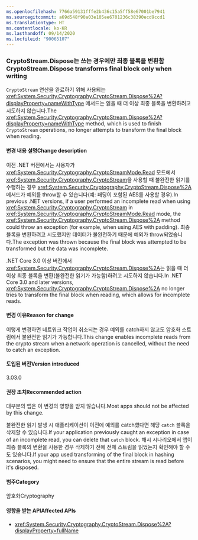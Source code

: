 ```yaml
---
ms.openlocfilehash: 7766a59131fffe2b436c15a5ff58e67001be7941
ms.sourcegitcommit: a69d548f90a03e105ee6701236c38390ecd9ccd1
ms.translationtype: HT
ms.contentlocale: ko-KR
ms.lasthandoff: 09/14/2020
ms.locfileid: "90065107"
---
```

### <a name="cryptostreamdispose-transforms-final-block-only-when-writing"></a><span data-ttu-id="3503a-101">CryptoStream.Dispose는 쓰는 경우에만 최종 블록을 변환함</span><span class="sxs-lookup"><span data-stu-id="3503a-101">CryptoStream.Dispose transforms final block only when writing</span></span>

<span data-ttu-id="3503a-102">`CryptoStream` 연산을 완료하기 위해 사용되는 <xref:System.Security.Cryptography.CryptoStream.Dispose%2A?displayProperty=nameWithType> 메서드는 읽을 때 더 이상 최종 블록을 변환하려고 시도하지 않습니다.</span><span class="sxs-lookup"><span data-stu-id="3503a-102">The <xref:System.Security.Cryptography.CryptoStream.Dispose%2A?displayProperty=nameWithType> method, which is used to finish `CryptoStream` operations, no longer attempts to transform the final block when reading.</span></span>

#### <a name="change-description"></a><span data-ttu-id="3503a-103">변경 내용 설명</span><span class="sxs-lookup"><span data-stu-id="3503a-103">Change description</span></span>

<span data-ttu-id="3503a-104">이전 .NET 버전에서는 사용자가 <xref:System.Security.Cryptography.CryptoStreamMode.Read> 모드에서 <xref:System.Security.Cryptography.CryptoStream>을 사용할 때 불완전한 읽기를 수행하는 경우 <xref:System.Security.Cryptography.CryptoStream.Dispose%2A> 메서드가 예외를 throw할 수 있습니다(예: 패딩이 포함된 AES를 사용할 경우).</span><span class="sxs-lookup"><span data-stu-id="3503a-104">In previous .NET versions, if a user performed an incomplete read when using <xref:System.Security.Cryptography.CryptoStream> in <xref:System.Security.Cryptography.CryptoStreamMode.Read> mode, the <xref:System.Security.Cryptography.CryptoStream.Dispose%2A> method could throw an exception (for example, when using AES with padding).</span></span> <span data-ttu-id="3503a-105">최종 블록을 변환하려고 시도했지만 데이터가 불완전하기 때문에 예외가 throw되었습니다.</span><span class="sxs-lookup"><span data-stu-id="3503a-105">The exception was thrown because the final block was attempted to be transformed but the data was incomplete.</span></span>

<span data-ttu-id="3503a-106">.NET Core 3.0 이상 버전에서 <xref:System.Security.Cryptography.CryptoStream.Dispose%2A>는 읽을 때 더 이상 최종 블록을 변환(불완전한 읽기가 가능함)하려고 시도하지 않습니다.</span><span class="sxs-lookup"><span data-stu-id="3503a-106">In .NET Core 3.0 and later versions, <xref:System.Security.Cryptography.CryptoStream.Dispose%2A> no longer tries to transform the final block when reading, which allows for incomplete reads.</span></span>

#### <a name="reason-for-change"></a><span data-ttu-id="3503a-107">변경 이유</span><span class="sxs-lookup"><span data-stu-id="3503a-107">Reason for change</span></span>

<span data-ttu-id="3503a-108">이렇게 변경하면 네트워크 작업이 취소되는 경우 예외를 catch하지 않고도 암호화 스트림에서 불완전한 읽기가 가능합니다.</span><span class="sxs-lookup"><span data-stu-id="3503a-108">This change enables incomplete reads from the crypto stream when a network operation is cancelled, without the need to catch an exception.</span></span>

#### <a name="version-introduced"></a><span data-ttu-id="3503a-109">도입된 버전</span><span class="sxs-lookup"><span data-stu-id="3503a-109">Version introduced</span></span>

<span data-ttu-id="3503a-110">3.0</span><span class="sxs-lookup"><span data-stu-id="3503a-110">3.0</span></span>

#### <a name="recommended-action"></a><span data-ttu-id="3503a-111">권장 조치</span><span class="sxs-lookup"><span data-stu-id="3503a-111">Recommended action</span></span>

<span data-ttu-id="3503a-112">대부분의 앱은 이 변경의 영향을 받지 않습니다.</span><span class="sxs-lookup"><span data-stu-id="3503a-112">Most apps should not be affected by this change.</span></span>

<span data-ttu-id="3503a-113">불완전한 읽기 발생 시 애플리케이션이 이전에 예외를 catch했다면 해당 `catch` 블록을 삭제할 수 있습니다.</span><span class="sxs-lookup"><span data-stu-id="3503a-113">If your application previously caught an exception in case of an incomplete read, you can delete that `catch` block.</span></span>
<span data-ttu-id="3503a-114">해시 시나리오에서 앱이 최종 블록의 변환을 사용한 경우 삭제하기 전에 전체 스트림을 읽었는지 확인해야 할 수도 있습니다.</span><span class="sxs-lookup"><span data-stu-id="3503a-114">If your app used transforming of the final block in hashing scenarios, you might need to ensure that the entire stream is read before it's disposed.</span></span>

#### <a name="category"></a><span data-ttu-id="3503a-115">범주</span><span class="sxs-lookup"><span data-stu-id="3503a-115">Category</span></span>

<span data-ttu-id="3503a-116">암호화</span><span class="sxs-lookup"><span data-stu-id="3503a-116">Cryptography</span></span>

#### <a name="affected-apis"></a><span data-ttu-id="3503a-117">영향을 받는 API</span><span class="sxs-lookup"><span data-stu-id="3503a-117">Affected APIs</span></span>

- <xref:System.Security.Cryptography.CryptoStream.Dispose%2A?displayProperty=fullName>

<!--

#### Affected APIs

- `M:System.Security.Cryptography.CryptoStream.Dispose`

-->
